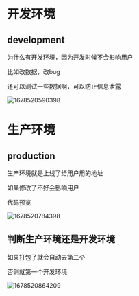 # 开发环境

## development

为什么有开发环境，因为开发时候不会影响用户

比如改数据，改bug

还可以测试一些数据啊，可以防止信息泄露







![1678520590398](C:\Users\29031\AppData\Local\Temp\1678520590398.png)





# 生产环境

## production



生产环境就是上线了给用户用的地址



如果修改了不好会影响用户









代码预览

![1678520784398](C:\Users\29031\AppData\Local\Temp\1678520784398.png)









## 判断生产环境还是开发环境

如果打包了就会自动去第二个

否则就第一个开发环境

![1678520864209](C:\Users\29031\AppData\Local\Temp\1678520864209.png)
